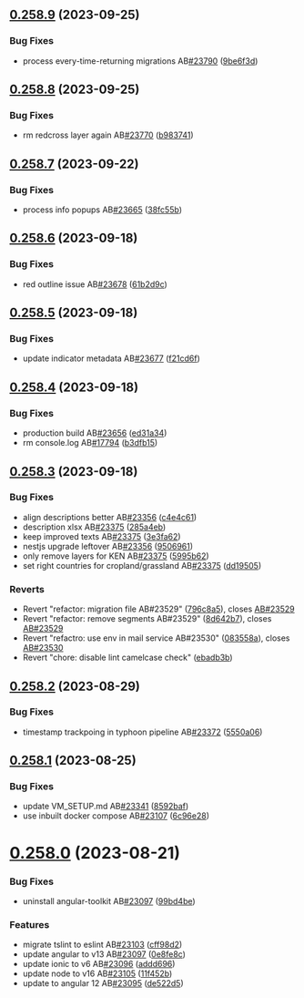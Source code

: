 ## [0.258.9](https://github.com/rodekruis/IBF-system/compare/v0.258.8...v0.258.9) (2023-09-25)


### Bug Fixes

* process every-time-returning migrations AB[#23790](https://github.com/rodekruis/IBF-system/issues/23790) ([9be6f3d](https://github.com/rodekruis/IBF-system/commit/9be6f3d10bdc4fac58be1771e70b1fe450ca42f4))



## [0.258.8](https://github.com/rodekruis/IBF-system/compare/v0.258.7...v0.258.8) (2023-09-25)


### Bug Fixes

* rm redcross layer again AB[#23770](https://github.com/rodekruis/IBF-system/issues/23770) ([b983741](https://github.com/rodekruis/IBF-system/commit/b98374151aa1c50e45034462483279c84b2ab0b8))



## [0.258.7](https://github.com/rodekruis/IBF-system/compare/v0.258.6...v0.258.7) (2023-09-22)


### Bug Fixes

* process info popups AB[#23665](https://github.com/rodekruis/IBF-system/issues/23665) ([38fc55b](https://github.com/rodekruis/IBF-system/commit/38fc55b472772d1e528dd8986ca8797643668259))



## [0.258.6](https://github.com/rodekruis/IBF-system/compare/v0.258.5...v0.258.6) (2023-09-18)


### Bug Fixes

* red outline issue AB[#23678](https://github.com/rodekruis/IBF-system/issues/23678) ([61b2d9c](https://github.com/rodekruis/IBF-system/commit/61b2d9c91677612d9f39a0c0ecd9b77feb220684))



## [0.258.5](https://github.com/rodekruis/IBF-system/compare/v0.258.4...v0.258.5) (2023-09-18)


### Bug Fixes

* update indicator metadata AB[#23677](https://github.com/rodekruis/IBF-system/issues/23677) ([f21cd6f](https://github.com/rodekruis/IBF-system/commit/f21cd6f2c53ef38047438f985db939f742989944))



## [0.258.4](https://github.com/rodekruis/IBF-system/compare/v0.258.3...v0.258.4) (2023-09-18)


### Bug Fixes

* production build AB[#23656](https://github.com/rodekruis/IBF-system/issues/23656) ([ed31a34](https://github.com/rodekruis/IBF-system/commit/ed31a34e6ad9bb398381397f929fd64ea24c5db1))
* rm console.log AB[#17794](https://github.com/rodekruis/IBF-system/issues/17794) ([b3dfb15](https://github.com/rodekruis/IBF-system/commit/b3dfb156d5a31860d3736d6349e40a59251a1e84))



## [0.258.3](https://github.com/rodekruis/IBF-system/compare/v0.258.2...v0.258.3) (2023-09-18)


### Bug Fixes

* align descriptions better AB[#23356](https://github.com/rodekruis/IBF-system/issues/23356) ([c4e4c61](https://github.com/rodekruis/IBF-system/commit/c4e4c61bf5d099ee240a05604ff83fc7604dd645))
* description xlsx AB[#23375](https://github.com/rodekruis/IBF-system/issues/23375) ([285a4eb](https://github.com/rodekruis/IBF-system/commit/285a4eba91e6d95ac8192d16a2cca85b24521281))
* keep improved texts AB[#23375](https://github.com/rodekruis/IBF-system/issues/23375) ([3e3fa62](https://github.com/rodekruis/IBF-system/commit/3e3fa62aa0ee7efdf9abe1636ab8fc6b49ae9d66))
* nestjs upgrade leftover AB[#23356](https://github.com/rodekruis/IBF-system/issues/23356) ([9506961](https://github.com/rodekruis/IBF-system/commit/95069613cbbc20bfe088e6cac083a34d1db2d22a))
* only remove layers for KEN AB[#23375](https://github.com/rodekruis/IBF-system/issues/23375) ([5995b62](https://github.com/rodekruis/IBF-system/commit/5995b6285e44defd5be7428de340db1e5630b4e4))
* set right countries for cropland/grassland AB[#23375](https://github.com/rodekruis/IBF-system/issues/23375) ([dd19505](https://github.com/rodekruis/IBF-system/commit/dd195054c6a9c73febde0edadb596d896afaf660))


### Reverts

* Revert "refactor: migration file AB#23529" ([796c8a5](https://github.com/rodekruis/IBF-system/commit/796c8a5bfc8119f6e4d9e39dbc8353c122a18ad8)), closes [AB#23529](https://github.com/AB/issues/23529)
* Revert "refactor: remove segments AB#23529" ([8d642b7](https://github.com/rodekruis/IBF-system/commit/8d642b797031d409f998bdcf7aec4fa0203a652e)), closes [AB#23529](https://github.com/AB/issues/23529)
* Revert "refactro: use env in mail service AB#23530" ([083558a](https://github.com/rodekruis/IBF-system/commit/083558a125c8744d0d70b5ead90b6faadec61d12)), closes [AB#23530](https://github.com/AB/issues/23530)
* Revert "chore: disable lint camelcase check" ([ebadb3b](https://github.com/rodekruis/IBF-system/commit/ebadb3b0bba9b9dcd2f0451b08a8dd804262df0e))



## [0.258.2](https://github.com/rodekruis/IBF-system/compare/v0.258.1...v0.258.2) (2023-08-29)


### Bug Fixes

* timestamp trackpoing in typhoon pipeline AB[#23372](https://github.com/rodekruis/IBF-system/issues/23372) ([5550a06](https://github.com/rodekruis/IBF-system/commit/5550a068cdbc3fc97173e867a412f932e3d0c30e))



## [0.258.1](https://github.com/rodekruis/IBF-system/compare/v0.258.0...v0.258.1) (2023-08-25)


### Bug Fixes

* update VM_SETUP.md AB[#23341](https://github.com/rodekruis/IBF-system/issues/23341) ([8592baf](https://github.com/rodekruis/IBF-system/commit/8592baf48dfb1e95af2cf85ab154c56284f4992c))
* use inbuilt docker compose AB[#23107](https://github.com/rodekruis/IBF-system/issues/23107) ([6c96e28](https://github.com/rodekruis/IBF-system/commit/6c96e282616891a700e31b826692bb08fd3bf667))



# [0.258.0](https://github.com/rodekruis/IBF-system/compare/v0.257.3...v0.258.0) (2023-08-21)


### Bug Fixes

* uninstall angular-toolkit AB[#23097](https://github.com/rodekruis/IBF-system/issues/23097) ([99bd4be](https://github.com/rodekruis/IBF-system/commit/99bd4be6ddcef378abaab87245dfd260c3a0f0b7))


### Features

* migrate tslint to eslint AB[#23103](https://github.com/rodekruis/IBF-system/issues/23103) ([cff98d2](https://github.com/rodekruis/IBF-system/commit/cff98d2430bc192a8e68a70cb1a5360f57459fc1))
* update angular to v13 AB[#23097](https://github.com/rodekruis/IBF-system/issues/23097) ([0e8fe8c](https://github.com/rodekruis/IBF-system/commit/0e8fe8cd13c0b06ff07efcfc00fdb96d9a892686))
* update ionic to v6 AB[#23096](https://github.com/rodekruis/IBF-system/issues/23096) ([addd696](https://github.com/rodekruis/IBF-system/commit/addd6962906d6788c7c3d2b27d9f7c004da99ac6))
* update node to v16 AB[#23105](https://github.com/rodekruis/IBF-system/issues/23105) ([11f452b](https://github.com/rodekruis/IBF-system/commit/11f452bdac8935f6b9adface1264921f7d3f2fe0))
* update to angular 12 AB[#23095](https://github.com/rodekruis/IBF-system/issues/23095) ([de522d5](https://github.com/rodekruis/IBF-system/commit/de522d5d9effe0facacb8891e827e1116a242b49))



